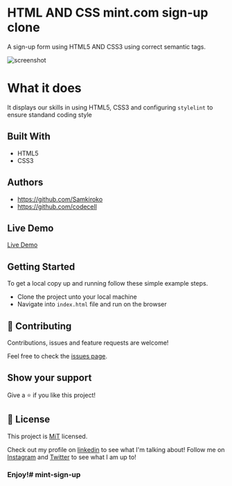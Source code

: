 # HTML AND CSS mint.com sign-up clone
A sign-up form using HTML5 AND CSS3 using correct semantic tags.

![screenshot](https://user-images.githubusercontent.com/43377799/69832384-01c2ba80-123f-11ea-8fac-b3a5c9a299a9.png)

# What it does
It displays our skills in using HTML5, CSS3 and configuring `stylelint` to ensure standand coding style


## Built With

- HTML5
- CSS3

## Authors

- https://github.com/Samkiroko
- https://github.com/codecell

## Live Demo

[Live Demo](https://sign-up-mint.netlify.com/)

## Getting Started

To get a local copy up and running follow these simple example steps.
- Clone the project unto your local machine
- Navigate into `index.html` file and run on the browser

## 🤝 Contributing

Contributions, issues and feature requests are welcome!

Feel free to check the [issues page](https://github.com/Samkiroko/mint.com-sign-up-form-clone/issues).

## Show your support

Give a ⭐️ if you like this project!

## 📝 License

This project is [MiT](lic.url) licensed.


Check out my profile on [linkedin](https://www.linkedin.com/in/samuel-kiroko/) to see what I'm talking about!
Follow me on [Instagram](https://www.instagram.com/samkiroko/) and [Twitter](https://twitter.com/kirokonjenga) to see what I am up to!
### Enjoy!# mint-sign-up
